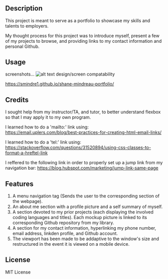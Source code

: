 # <Shane Mindreau Portfolio Program>

## Description

This project is meant to serve as a portfolio to showcase my skills and talents to employers.

My thought process for this project was to introduce myself, present a few of my projects to browse, and providing links to my contact information and personal Github.

## Usage

screenshots...
![alt text](./assets/images/screenshot.png)
design/screen compatability

https://smindre1.github.io/shane-mindreau-portfolio/

## Credits

I sought help from my instructor/TA, and tutor, to better understand flexbox so that I may apply it to my own program.

I learned how to do a 'mailto:' link using:
https://email.uplers.com/blog/best-practices-for-creating-html-email-links/

I learned how to do a 'tel:' link using:
https://stackoverflow.com/questions/31520894/using-css-classes-to-format-a-hreftel-link

I reffered to the following link in order to properly set up a jump link from my navigation bar:
https://blog.hubspot.com/marketing/jump-link-same-page

## Features

1. A menu navigation tag (Sends the user to the corresponding section of the webpage).
2. An about me section with a profile picture and a self summary of myself.
3. A section devoted to my prior projects (each displaying the involved coding languages and titles). Each mockup picture is linked to its corresponding Github repository from my library.
4. A section for my contact information, hyperlinking my phone number, email address, linkden profile, and Github account.
5. The viewport has been made to be addaptive to the window's size and restructured in the event it is viewed on a mobile device.

## License

MIT License
